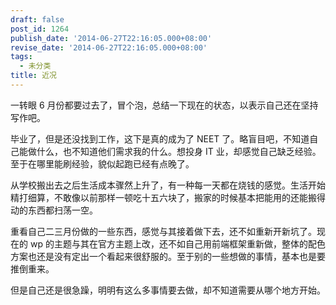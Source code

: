 ```yaml
---
draft: false
post_id: 1264
publish_date: '2014-06-27T22:16:05.000+08:00'
revise_date: '2014-06-27T22:16:05.000+08:00'
tags:
  - 未分类
title: 近况
---
```


一转眼 6 月份都要过去了，冒个泡，总结一下现在的状态，以表示自己还在坚持写作吧。

毕业了，但是还没找到工作，这下是真的成为了 NEET 了。略盲目吧，不知道自己能做什么，也不知道他们需求我的什么。想投身 IT 业，却感觉自己缺乏经验。至于在哪里能刷经验，貌似起跑已经有点晚了。

从学校搬出去之后生活成本骤然上升了，有一种每一天都在烧钱的感觉。生活开始精打细算，不敢像以前那样一顿吃十五六块了，搬家的时候基本把能用的还能搬得动的东西都扫荡一空。

重看自己二三月份做的一些东西，感觉与其接着做下去，还不如重新开新坑了。现在的 wp 的主题与其在官方主题上改，还不如自己用前端框架重新做，整体的配色方案也还是没有定出一个看起来很舒服的。至于别的一些想做的事情，基本也是要推倒重来。

但是自己还是很急躁，明明有这么多事情要去做，却不知道需要从哪个地方开始。
